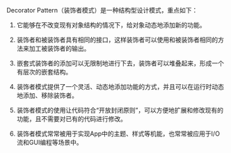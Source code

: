 

Decorator Pattern（装饰者模式）是一种结构型设计模式，重点如下：

1. 它能够在不改变现有对象结构的情况下，给对象动态地添加新的功能。

2. 装饰者和被装饰者具有相同的接口，这样装饰者可以使用和被装饰者相同的方法来加工被装饰者的输出。

3. 嵌套式装饰者的添加可以无限制地进行下去，装饰者可以堆叠起来，形成一个有层次的嵌套结构。

4. 装饰者模式提供了一个灵活、动态地添加功能的方式，并且可以在运行时动态地添加、移除装饰者。

5. 装饰者模式的使用让代码符合“开放封闭原则”，可以方便地扩展和修改现有的功能，且不需要对已有的代码进行修改。

6. 装饰者模式常常被用于实现App中的主题、样式等机能，也常常被应用于I/O流和GUI编程等场景中。